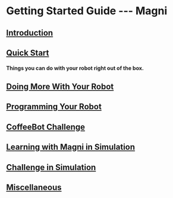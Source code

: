 
# Getting Started Guide --- Magni

## [Introduction](introduction)

## [Quick Start](ix_quick_start)

#### Things you can do with your robot right out of the box.

##	[Doing More With Your Robot](ix_doing_more)


##	[Programming Your Robot](ix_programming)


##	[CoffeeBot Challenge](ix_coffeebot)


##	[Learning with Magni in Simulation](ix_simulation1)


##	[Challenge in Simulation](ix_simulation2)


##      [Miscellaneous](misc)
